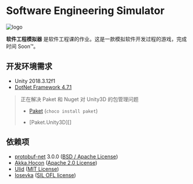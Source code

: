 # Software Engineering Simulator

![logo](res/img/logo.png)

**软件工程模拟器** 是软件工程课的作业。这是一款模拟软件开发过程的游戏，完成时间 Soon™。

## 开发环境需求

- Unity 2018.3.12f1
- [DotNet Framework 4.7.1][dnf471]


> 正在解决 Paket 和 Nuget 对 Unity3D 的包管理问题
> 
> - [Paket][paket_] (`choco install paket`)
> 
> - [Paket.Unity3D][]

## 依赖项

- [protobuf-net][ptbnet] 3.0.0 ([BSD / Apache License][ptbnet_lic])
- [Akka.Hocon][hocon_] ([Apache 2.0 License][hocon__lic])
- [Ulid][ulid__] ([MIT License][ulid___lic])
- [Iosevka][iosvka] ([SIL OFL license][iosvka_lic])


[dnf471]: https://www.microsoft.com/en-us/download/details.aspx?id=56119
[nuget_]: https://www.nuget.org/
[paket_]: https://fsprojects.github.io/Paket/
[ptbnet]: https://github.com/mgravell/protobuf-net
[ptbnet_lic]: https://github.com/mgravell/protobuf-net/blob/master/Licence.txt
[hocon_]: https://github.com/akkadotnet/HOCON
[hocon__lic]: https://github.com/akkadotnet/HOCON/blob/dev/LICENSE
[ulid__]: https://github.com/Cysharp/Ulid
[ulid___lic]: https://github.com/Cysharp/Ulid/blob/master/LICENSE
[iosvka]: https://github.com/be5invis/Iosevka
[iosvka_lic]: https://github.com/be5invis/Iosevka/blob/master/LICENSE.md